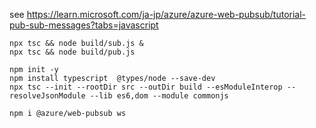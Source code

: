 see https://learn.microsoft.com/ja-jp/azure/azure-web-pubsub/tutorial-pub-sub-messages?tabs=javascript


```:Build/Run
npx tsc && node build/sub.js &
npx tsc && node build/pub.js 
```

```:Project作成
npm init -y
npm install typescript  @types/node --save-dev
npx tsc --init --rootDir src --outDir build --esModuleInterop --resolveJsonModule --lib es6,dom --module commonjs
```

```:ライブラリ
npm i @azure/web-pubsub ws
```



